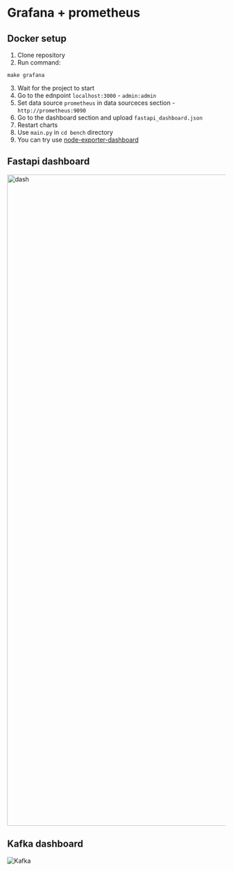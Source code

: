 # Grafana + prometheus

## Docker setup

1. Clone repository
2. Run command:
```console
make grafana
```
3. Wait for the project to start
4. Go to the ednpoint `localhost:3000` - `admin:admin`
5. Set data source `prometheus` in data sourceces section - `http://prometheus:9090`
6. Go to the dashboard section and upload `fastapi_dashboard.json`
7. Restart charts
8. Use `main.py` in `cd bench` directory
9. You can try use [node-exporter-dashboard](https://grafana.com/grafana/dashboards/1860-node-exporter-full/)

## Fastapi dashboard

<img width="1500" alt="dash" src="https://github.com/xodiumx/grafana_example/assets/111197771/51831b3d-6080-43bb-8990-8addd8a8d7ae">

## Kafka dashboard

![Kafka](https://github.com/user-attachments/assets/774f17ba-8b46-427a-962b-6254821a1761)
